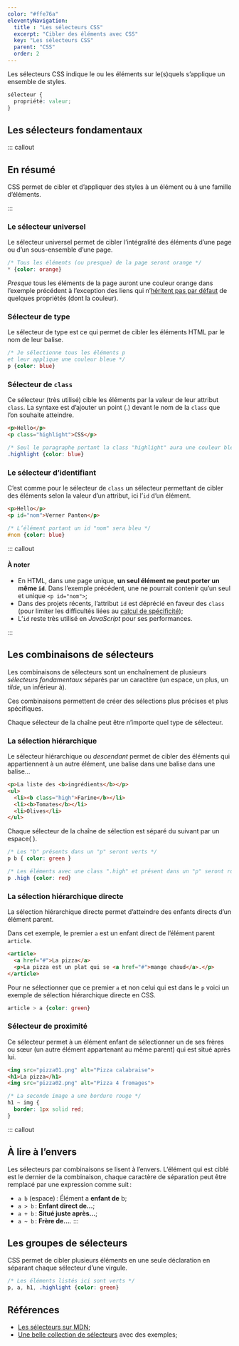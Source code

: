 ```yaml
---
color: "#ffe76a"
eleventyNavigation:
  title : "Les sélecteurs CSS"
  excerpt: "Cibler des éléments avec CSS"
  key: "Les sélecteurs CSS"
  parent: "CSS"
  order: 2
---
```


Les sélecteurs CSS indique le ou les éléments sur le(s)quels s’applique un ensemble de styles.

```css
sélecteur {
  propriété: valeur;
}
```

## Les sélecteurs fondamentaux

::: callout

## En résumé

CSS permet de cibler et d’appliquer des styles à un élément ou à une famille d’éléments.

:::

### Le sélecteur universel

Le sélecteur universel permet de cibler l’intégralité des éléments d’une page ou d’un sous-ensemble d’une page.

```css
/* Tous les éléments (ou presque) de la page seront orange */
* {color: orange}
```

*Presque* tous les éléments de la page auront une couleur orange dans l’exemple précédent à l’exception des liens qui n’[héritent pas par défaut](../css/03-la-cascade) de quelques propriétés (dont la couleur).

### Sélecteur de type

Le sélecteur de type est ce qui permet de cibler les éléments HTML par le nom de leur balise.

```css
/* Je sélectionne tous les éléments p
et leur applique une couleur bleue */
p {color: blue}
```

### Sélecteur de `class`

Ce sélecteur (très utilisé) cible les éléments par la valeur de leur attribut `class`. La syntaxe est d’ajouter un point (.) devant le nom de la `class` que l’on souhaite atteindre.

```html
<p>Hello</p>
<p class="highlight">CSS</p>
```

```css
/* Seul le paragraphe portant la class "highlight" aura une couleur bleue */
.highlight {color: blue}
```

### Le sélecteur d’identifiant

C’est comme pour le sélecteur de `class` un sélecteur permettant de cibler des éléments selon la valeur d’un attribut, ici l’`id` d’un élément.

```html
<p>Hello</p>
<p id="nom">Verner Panton</p>
```

```css
/* L’élément portant un id "nom" sera bleu */
#nom {color: blue}
```

::: callout

#### À noter

- En HTML, dans une page unique, **un seul élément ne peut porter un même `id`**. Dans l’exemple précédent, une ne pourrait contenir qu’un seul et unique `<p id="nom">`;
- Dans des projets récents, l’attribut `id` est déprécié en faveur des `class` (pour limiter les difficultés liées au [calcul de spécificité](https://developer.mozilla.org/fr/docs/Web/CSS/Specificity));
- L’`id` reste très utilisé en *JavaScript* pour ses performances.

:::

## Les combinaisons de sélecteurs

Les combinaisons de sélecteurs sont un enchaînement de plusieurs *sélecteurs fondamentaux* séparés par un caractère (un espace, un plus, un *tilde*, un inférieur à).

Ces combinaisons permettent de créer des sélections plus précises et plus spécifiques.

Chaque sélecteur de la chaîne peut être n’importe quel type de sélecteur.

### La sélection hiérarchique

Le sélecteur hiérarchique ou *descendant* permet de cibler des éléments qui appartiennent à un autre élément, une balise dans une balise dans une balise…

```html
<p>La liste des <b>ingrédients</b></p>
<ul>
  <li><b class="high">Farine</b></li>
  <li><b>Tomates</b></li>
  <li>Olives</li>
</ul>
```

Chaque sélecteur de la chaîne de sélection est séparé du suivant par un espace( ).

```css
/* Les "b" présents dans un "p" seront verts */
p b { color: green }

/* Les éléments avec une class ".high" et présent dans un "p" seront rouges */
p .high {color: red}
```

### La sélection hiérarchique directe

La sélection hiérarchique directe permet d’atteindre des enfants directs d’un élément parent.

Dans cet exemple, le premier `a` est un enfant direct de l’élément parent `article`.

```html
<article>
  <a href="#">La pizza</a>
  <p>La pizza est un plat qui se <a href="#">mange chaud</a>.</p>
</article>
```

Pour ne sélectionner que ce premier `a` et non celui qui est dans le `p` voici un exemple de sélection hiérarchique directe en CSS.

```css
article > a {color: green}
```

### Sélecteur de proximité

Ce sélecteur permet à un élément enfant de sélectionner un de ses frères ou sœur (un autre élément appartenant au même parent) qui est situé après lui.

```html
<img src="pizza01.png" alt="Pizza calabraise">
<h1>La pizza</h1>
<img src="pizza02.png" alt="Pizza 4 fromages">
```

```css
/* La seconde image a une bordure rouge */
h1 ~ img {
  border: 1px solid red;
}
```


::: callout
## À lire à l’envers

Les sélecteurs par combinaisons se lisent à l’envers. L’élément qui est ciblé est le dernier de la combinaison, chaque caractère de séparation peut être remplacé par une expression comme suit :

- `a b` (espace) : Élément a **enfant de** b;
- `a > b` : **Enfant direct de…**;
- `a + b` : **Situé juste après…**;
- `a ~ b` : **Frère de…**.
:::

## Les groupes de sélecteurs

CSS permet de cibler plusieurs éléments en une seule déclaration en séparant chaque sélecteur d’une virgule.

```css
/* Les éléments listés ici sont verts */
p, a, h1, .highlight {color: green}
```


## Références

- [Les sélecteurs sur MDN](https://developer.mozilla.org/fr/docs/Web/CSS/CSS_Selectors);
- [Une belle collection de sélecteurs](https://htmldog.com/references/css/selectors/) avec des exemples;